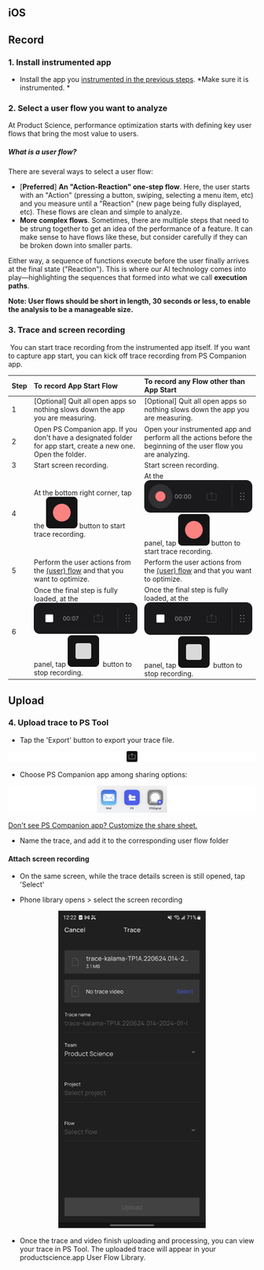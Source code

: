 iOS
---------

## Record

### 1. Install instrumented app

-   Install the app you [instrumented in the previous steps](../ios/distribution.md#ios-application-distribution-instructions). *Make sure it is instrumented. *

### 2. Select a user flow you want to analyze

At Product Science, performance optimization starts with defining key user flows that bring the most value to users.

##### What is a user flow?

There are several ways to select a user flow:

- [**Preferred**] __An "Action-Reaction" one-step flow__. Here, the user starts with an "Action" (pressing a button, swiping, selecting a menu item, etc) and you measure until a "Reaction" (new page being fully displayed, etc). These flows are clean and simple to analyze.
- __More complex flows__. Sometimes, there are multiple steps that need to be strung together to get an idea of the performance of a feature. It can make sense to have flows like these, but consider carefully if they can be broken down into smaller parts.

Either way, a sequence of functions execute before the user finally arrives at the final state ("Reaction"). This is where our AI technology comes into play—highlighting the sequences that formed into what we call __execution paths__.

**Note: User flows should be short in length, 30 seconds or less, to enable the analysis to be a manageable size.**

### 3. Trace and screen recording
‍
You can start trace recording from the instrumented app itself. If you want to capture app start, you can kick off trace recording from PS Companion app. 


| Step | To record App Start Flow    | To record any Flow other than App Start|
|:-----|:----------------------------|:---------------------------------------|
| 1    | [Optional] Quit all open apps so nothing slows down the app you are measuring. | [Optional] Quit all open apps so nothing slows down the app you are measuring. |
| 2    | Open PS Companion app. If you don't have a designated folder for app start, create a new one. Open the folder. | Open your instrumented app and perform all the actions before the beginning of the user flow you are analyzing. |
| 3    | Start screen recording.      | Start screen recording.                 | 
| 4    | At the bottom right corner, tap the ![rec-icon](../images/rec-icon.png) button to start trace recording. | At the ![ios-start-recording](../images/ios-start-recording.png) panel, tap ![rec-icon](../images/rec-icon.png) button to start trace recording. |
| 5    | Perform the user actions from the [(user) flow](https://www.productscience.ai/documentation?doc=dictionary&sub=user-flow) and that you want to optimize. | Perform the user actions from the [(user) flow](https://www.productscience.ai/documentation?doc=dictionary&sub=user-flow) and that you want to optimize. |
| 6    | Once the final step is fully loaded, at the ![ios-stop-recording](../images/ios-stop-recording.png) panel, tap ![stop-icon](../images/stop-icon.png)  button to stop recording. | Once the final step is fully loaded, at the ![](../images/ios-stop-recording.png) panel, tap ![stop-icon](../images/stop-icon.png)  button to stop recording. |

## Upload

### 4. Upload trace to PS Tool

-   Tap the 'Export' button to export your trace file.

![export-icon](../images/export-icon.png)

-   Choose PS Companion app among sharing options:

![share-companion-app](../images/share-companion-app.png)

[Don't see PS Companion app? Customize the share sheet.](device-set-up.md#3-customize-share-sheet)

-   Name the trace, and add it to the corresponding user flow folder
#### Attach screen recording
- On the same screen, while the trace details screen is still opened, tap 'Select'

- Phone library opens &gt; select the screen recording

<div style="text-align: center;">
    <img src="../images/name-trace-android.png" alt="name-trace" width="300"/>
</div>


- Once the trace and video finish uploading and processing, you can view your trace in PS Tool. The uploaded trace will appear in your productscience.app User Flow Library.

